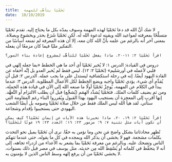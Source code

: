 ```yaml
---
title:  نَحَمْيَا يتأهَّب للمهمة
date:  10/10/2019
---
```


لا شك أنَّ الله قد دعا نَحَمْيَا لهذه المهمة وسوف يمدّه بكل ما يحتاج إليه. تقدم نَحَمْيَا متسلِّحًا بمعرفته لمواعيد الله ويقينه لدعوة الله له. لكن نَحَمْيَا شَرَعَ بحذر وبخشوع وبصلاة. بمعنى آخر أنه بالرغم من علمه بأنَّ الله كان معه، إلا أن هذه المعرفة لم تمنعه أساسًا من التفكير مليًا فيما كان مزمعًا أن يفعله.

`اقرأ نَحَمْيَا ٢: ١١-٢٠. ماذا يفعل نَحَمْيَا للتأهُّب لمشروع إعادة بناء السور؟`

دروس في القيادة: الدرس ١: لا يُخبر نَحَمْيَا أي أحد ما هي الخطط «بما جعله إلهي في قلبي لأعمله في أورشليم» (نَحَمْيَا ٢: ١٢). ليس فقط لم يُخبر العدو بل إنَّه أخفاه عن القادة اليهود أيضًا. إنه في رحلة استكشافية ليستدل على ما يجب عمله. الدرس ٢: قبل أن يُقدِّم أي شيء، يؤدي نَحَمْيَا واجبه ويضع الخطط لكل الأعمال المطلوبة. الدرس ٣: عندما يبدأ في الكلام عن المهمة، يُوجِزْ نَحَمْيَا أولًا ما صنعه الله إلى الآن في قيادة هذه الحملة، ومن ثم يضيف كلمات الملك. فنَحَمْيَا يُشدِّد الهِمَم (يُشجِّع) قبل أن يطلب الالتزام أو التَّعهُّد. إنها أقرب إلى المعجزة أن يستجيب اليهود بهذا القبول ويُقرروا البناء رغم المقاومة التي ستأتي. لقد هيأ الله ليس الملك فقط من خلال صلاة نَحَمْيَا وصومه بل أيضًا الشعب اليهودي حتى يستجيبوا بإقدام وشجاعة.

`اقرأ نَحَمْيَا ٢: ١٩، ٢٠. ماذا تخبرنا هذه الآيات عن إيمان نَحَمْيَا؟ كيف يمكن أن تكون آيات مثل تثنية ٧: ٩؛ مزمور ٢٣: ١٦؛ العدد ٢٣: ١٩ عونًا لنَحَمْيَا؟`

تُظهِر محادثاتنا بشكل واضح مَن نحن وما نؤمن به حقًا. نرى أن نَحَمْيَا يميل نحو التحدث بكلمات مشجعة. فهو لا يخشى أن يذكر الله ويمجده في كل ما يقوله، حتى عندما تتهكم الناس وتضحك عليه. وبالرغم من معرفة نَحَمْيَا بما يشعر به الأعداء من ازدراء تجاهه، إلى أنه لا يتحفَّظ في كلماته أو يُسْقِط الله مِن حديثه. مثل يوسف في مصر قبل ذلك بسنوات، لا يخشى نَحَمْيَا من أن يرفع إلهه وسط الناس الذين لا يؤمنون به.